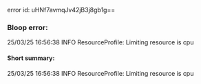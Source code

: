 error id: uHNf7avmqJv42jB3j8gb1g==
### Bloop error:

25/03/25 16:56:38 INFO ResourceProfile: Limiting resource is cpu
#### Short summary: 

25/03/25 16:56:38 INFO ResourceProfile: Limiting resource is cpu
